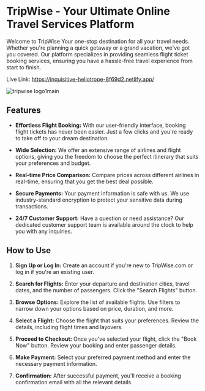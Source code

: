 # TripWise - Your Ultimate Online Travel Services Platform

Welcome to TripWise Your one-stop destination for all your travel needs. Whether you're planning a quick getaway or a grand vacation, we've got you covered. Our platform specializes in providing seamless flight ticket booking services, ensuring you have a hassle-free travel experience from start to finish.

Live Link: https://inquisitive-heliotrope-8f69d2.netlify.app/

![tripwise logo1main](https://github.com/shubham-Adhya/Tripwise/assets/119453418/ff6a9fbd-c877-4d69-9801-494dc223f6c3)

## Features

- **Effortless Flight Booking:** With our user-friendly interface, booking flight tickets has never been easier. Just a few clicks and you're ready to take off to your dream destination.

- **Wide Selection:** We offer an extensive range of airlines and flight options, giving you the freedom to choose the perfect itinerary that suits your preferences and budget.

- **Real-time Price Comparison:** Compare prices across different airlines in real-time, ensuring that you get the best deal possible.

- **Secure Payments:** Your payment information is safe with us. We use industry-standard encryption to protect your sensitive data during transactions.

- **24/7 Customer Support:** Have a question or need assistance? Our dedicated customer support team is available around the clock to help you with any inquiries.

## How to Use

1. **Sign Up or Log In:** Create an account if you're new to TripWise.com or log in if you're an existing user.

2. **Search for Flights:** Enter your departure and destination cities, travel dates, and the number of passengers. Click the "Search Flights" button.

3. **Browse Options:** Explore the list of available flights. Use filters to narrow down your options based on price, duration, and more.

4. **Select a Flight:** Choose the flight that suits your preferences. Review the details, including flight times and layovers.

5. **Proceed to Checkout:** Once you've selected your flight, click the "Book Now" button. Review your booking and enter passenger details.

6. **Make Payment:** Select your preferred payment method and enter the necessary payment information.

7. **Confirmation:** After successful payment, you'll receive a booking confirmation email with all the relevant details.
